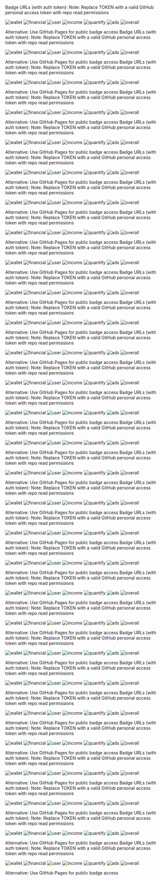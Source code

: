 Badge URLs (with auth token):
Note: Replace TOKEN with a valid GitHub personal access token with repo read permissions

![wallet](https://img.shields.io/endpoint?url=https://raw.githubusercontent.com/krystianslowik/coinplex-sdk/refs/heads/badges/badges/wallet.json?token=TOKEN)
![financial](https://img.shields.io/endpoint?url=https://raw.githubusercontent.com/krystianslowik/coinplex-sdk/refs/heads/badges/badges/financial.json?token=TOKEN)
![user](https://img.shields.io/endpoint?url=https://raw.githubusercontent.com/krystianslowik/coinplex-sdk/refs/heads/badges/badges/user.json?token=TOKEN)
![income](https://img.shields.io/endpoint?url=https://raw.githubusercontent.com/krystianslowik/coinplex-sdk/refs/heads/badges/badges/income.json?token=TOKEN)
![quantify](https://img.shields.io/endpoint?url=https://raw.githubusercontent.com/krystianslowik/coinplex-sdk/refs/heads/badges/badges/quantify.json?token=TOKEN)
![ads](https://img.shields.io/endpoint?url=https://raw.githubusercontent.com/krystianslowik/coinplex-sdk/refs/heads/badges/badges/ads.json?token=TOKEN)
![overall](https://img.shields.io/endpoint?url=https://raw.githubusercontent.com/krystianslowik/coinplex-sdk/refs/heads/badges/badges/overall.json?token=TOKEN)

Alternative: Use GitHub Pages for public badge access
Badge URLs (with auth token):
Note: Replace TOKEN with a valid GitHub personal access token with repo read permissions

![wallet](https://img.shields.io/endpoint?url=https://raw.githubusercontent.com/krystianslowik/coinplex-sdk/refs/heads/badges/badges/wallet.json?token=TOKEN)
![financial](https://img.shields.io/endpoint?url=https://raw.githubusercontent.com/krystianslowik/coinplex-sdk/refs/heads/badges/badges/financial.json?token=TOKEN)
![user](https://img.shields.io/endpoint?url=https://raw.githubusercontent.com/krystianslowik/coinplex-sdk/refs/heads/badges/badges/user.json?token=TOKEN)
![income](https://img.shields.io/endpoint?url=https://raw.githubusercontent.com/krystianslowik/coinplex-sdk/refs/heads/badges/badges/income.json?token=TOKEN)
![quantify](https://img.shields.io/endpoint?url=https://raw.githubusercontent.com/krystianslowik/coinplex-sdk/refs/heads/badges/badges/quantify.json?token=TOKEN)
![ads](https://img.shields.io/endpoint?url=https://raw.githubusercontent.com/krystianslowik/coinplex-sdk/refs/heads/badges/badges/ads.json?token=TOKEN)
![overall](https://img.shields.io/endpoint?url=https://raw.githubusercontent.com/krystianslowik/coinplex-sdk/refs/heads/badges/badges/overall.json?token=TOKEN)

Alternative: Use GitHub Pages for public badge access
Badge URLs (with auth token):
Note: Replace TOKEN with a valid GitHub personal access token with repo read permissions

![wallet](https://img.shields.io/endpoint?url=https://raw.githubusercontent.com/krystianslowik/coinplex-sdk/refs/heads/badges/badges/wallet.json?token=TOKEN)
![financial](https://img.shields.io/endpoint?url=https://raw.githubusercontent.com/krystianslowik/coinplex-sdk/refs/heads/badges/badges/financial.json?token=TOKEN)
![user](https://img.shields.io/endpoint?url=https://raw.githubusercontent.com/krystianslowik/coinplex-sdk/refs/heads/badges/badges/user.json?token=TOKEN)
![income](https://img.shields.io/endpoint?url=https://raw.githubusercontent.com/krystianslowik/coinplex-sdk/refs/heads/badges/badges/income.json?token=TOKEN)
![quantify](https://img.shields.io/endpoint?url=https://raw.githubusercontent.com/krystianslowik/coinplex-sdk/refs/heads/badges/badges/quantify.json?token=TOKEN)
![ads](https://img.shields.io/endpoint?url=https://raw.githubusercontent.com/krystianslowik/coinplex-sdk/refs/heads/badges/badges/ads.json?token=TOKEN)
![overall](https://img.shields.io/endpoint?url=https://raw.githubusercontent.com/krystianslowik/coinplex-sdk/refs/heads/badges/badges/overall.json?token=TOKEN)

Alternative: Use GitHub Pages for public badge access
Badge URLs (with auth token):
Note: Replace TOKEN with a valid GitHub personal access token with repo read permissions

![wallet](https://img.shields.io/endpoint?url=https://raw.githubusercontent.com/krystianslowik/coinplex-sdk/refs/heads/badges/badges/wallet.json?token=TOKEN)
![financial](https://img.shields.io/endpoint?url=https://raw.githubusercontent.com/krystianslowik/coinplex-sdk/refs/heads/badges/badges/financial.json?token=TOKEN)
![user](https://img.shields.io/endpoint?url=https://raw.githubusercontent.com/krystianslowik/coinplex-sdk/refs/heads/badges/badges/user.json?token=TOKEN)
![income](https://img.shields.io/endpoint?url=https://raw.githubusercontent.com/krystianslowik/coinplex-sdk/refs/heads/badges/badges/income.json?token=TOKEN)
![quantify](https://img.shields.io/endpoint?url=https://raw.githubusercontent.com/krystianslowik/coinplex-sdk/refs/heads/badges/badges/quantify.json?token=TOKEN)
![ads](https://img.shields.io/endpoint?url=https://raw.githubusercontent.com/krystianslowik/coinplex-sdk/refs/heads/badges/badges/ads.json?token=TOKEN)
![overall](https://img.shields.io/endpoint?url=https://raw.githubusercontent.com/krystianslowik/coinplex-sdk/refs/heads/badges/badges/overall.json?token=TOKEN)

Alternative: Use GitHub Pages for public badge access
Badge URLs (with auth token):
Note: Replace TOKEN with a valid GitHub personal access token with repo read permissions

![wallet](https://img.shields.io/endpoint?url=https://raw.githubusercontent.com/krystianslowik/coinplex-sdk/refs/heads/badges/badges/wallet.json?token=TOKEN)
![financial](https://img.shields.io/endpoint?url=https://raw.githubusercontent.com/krystianslowik/coinplex-sdk/refs/heads/badges/badges/financial.json?token=TOKEN)
![user](https://img.shields.io/endpoint?url=https://raw.githubusercontent.com/krystianslowik/coinplex-sdk/refs/heads/badges/badges/user.json?token=TOKEN)
![income](https://img.shields.io/endpoint?url=https://raw.githubusercontent.com/krystianslowik/coinplex-sdk/refs/heads/badges/badges/income.json?token=TOKEN)
![quantify](https://img.shields.io/endpoint?url=https://raw.githubusercontent.com/krystianslowik/coinplex-sdk/refs/heads/badges/badges/quantify.json?token=TOKEN)
![ads](https://img.shields.io/endpoint?url=https://raw.githubusercontent.com/krystianslowik/coinplex-sdk/refs/heads/badges/badges/ads.json?token=TOKEN)
![overall](https://img.shields.io/endpoint?url=https://raw.githubusercontent.com/krystianslowik/coinplex-sdk/refs/heads/badges/badges/overall.json?token=TOKEN)

Alternative: Use GitHub Pages for public badge access
Badge URLs (with auth token):
Note: Replace TOKEN with a valid GitHub personal access token with repo read permissions

![wallet](https://img.shields.io/endpoint?url=https://raw.githubusercontent.com/krystianslowik/coinplex-sdk/refs/heads/badges/badges/wallet.json?token=TOKEN)
![financial](https://img.shields.io/endpoint?url=https://raw.githubusercontent.com/krystianslowik/coinplex-sdk/refs/heads/badges/badges/financial.json?token=TOKEN)
![user](https://img.shields.io/endpoint?url=https://raw.githubusercontent.com/krystianslowik/coinplex-sdk/refs/heads/badges/badges/user.json?token=TOKEN)
![income](https://img.shields.io/endpoint?url=https://raw.githubusercontent.com/krystianslowik/coinplex-sdk/refs/heads/badges/badges/income.json?token=TOKEN)
![quantify](https://img.shields.io/endpoint?url=https://raw.githubusercontent.com/krystianslowik/coinplex-sdk/refs/heads/badges/badges/quantify.json?token=TOKEN)
![ads](https://img.shields.io/endpoint?url=https://raw.githubusercontent.com/krystianslowik/coinplex-sdk/refs/heads/badges/badges/ads.json?token=TOKEN)
![overall](https://img.shields.io/endpoint?url=https://raw.githubusercontent.com/krystianslowik/coinplex-sdk/refs/heads/badges/badges/overall.json?token=TOKEN)

Alternative: Use GitHub Pages for public badge access
Badge URLs (with auth token):
Note: Replace TOKEN with a valid GitHub personal access token with repo read permissions

![wallet](https://img.shields.io/endpoint?url=https://raw.githubusercontent.com/krystianslowik/coinplex-sdk/refs/heads/badges/badges/wallet.json?token=TOKEN)
![financial](https://img.shields.io/endpoint?url=https://raw.githubusercontent.com/krystianslowik/coinplex-sdk/refs/heads/badges/badges/financial.json?token=TOKEN)
![user](https://img.shields.io/endpoint?url=https://raw.githubusercontent.com/krystianslowik/coinplex-sdk/refs/heads/badges/badges/user.json?token=TOKEN)
![income](https://img.shields.io/endpoint?url=https://raw.githubusercontent.com/krystianslowik/coinplex-sdk/refs/heads/badges/badges/income.json?token=TOKEN)
![quantify](https://img.shields.io/endpoint?url=https://raw.githubusercontent.com/krystianslowik/coinplex-sdk/refs/heads/badges/badges/quantify.json?token=TOKEN)
![ads](https://img.shields.io/endpoint?url=https://raw.githubusercontent.com/krystianslowik/coinplex-sdk/refs/heads/badges/badges/ads.json?token=TOKEN)
![overall](https://img.shields.io/endpoint?url=https://raw.githubusercontent.com/krystianslowik/coinplex-sdk/refs/heads/badges/badges/overall.json?token=TOKEN)

Alternative: Use GitHub Pages for public badge access
Badge URLs (with auth token):
Note: Replace TOKEN with a valid GitHub personal access token with repo read permissions

![wallet](https://img.shields.io/endpoint?url=https://raw.githubusercontent.com/krystianslowik/coinplex-sdk/refs/heads/badges/badges/wallet.json?token=TOKEN)
![financial](https://img.shields.io/endpoint?url=https://raw.githubusercontent.com/krystianslowik/coinplex-sdk/refs/heads/badges/badges/financial.json?token=TOKEN)
![user](https://img.shields.io/endpoint?url=https://raw.githubusercontent.com/krystianslowik/coinplex-sdk/refs/heads/badges/badges/user.json?token=TOKEN)
![income](https://img.shields.io/endpoint?url=https://raw.githubusercontent.com/krystianslowik/coinplex-sdk/refs/heads/badges/badges/income.json?token=TOKEN)
![quantify](https://img.shields.io/endpoint?url=https://raw.githubusercontent.com/krystianslowik/coinplex-sdk/refs/heads/badges/badges/quantify.json?token=TOKEN)
![ads](https://img.shields.io/endpoint?url=https://raw.githubusercontent.com/krystianslowik/coinplex-sdk/refs/heads/badges/badges/ads.json?token=TOKEN)
![overall](https://img.shields.io/endpoint?url=https://raw.githubusercontent.com/krystianslowik/coinplex-sdk/refs/heads/badges/badges/overall.json?token=TOKEN)

Alternative: Use GitHub Pages for public badge access
Badge URLs (with auth token):
Note: Replace TOKEN with a valid GitHub personal access token with repo read permissions

![wallet](https://img.shields.io/endpoint?url=https://raw.githubusercontent.com/krystianslowik/coinplex-sdk/refs/heads/badges/badges/wallet.json?token=TOKEN)
![financial](https://img.shields.io/endpoint?url=https://raw.githubusercontent.com/krystianslowik/coinplex-sdk/refs/heads/badges/badges/financial.json?token=TOKEN)
![user](https://img.shields.io/endpoint?url=https://raw.githubusercontent.com/krystianslowik/coinplex-sdk/refs/heads/badges/badges/user.json?token=TOKEN)
![income](https://img.shields.io/endpoint?url=https://raw.githubusercontent.com/krystianslowik/coinplex-sdk/refs/heads/badges/badges/income.json?token=TOKEN)
![quantify](https://img.shields.io/endpoint?url=https://raw.githubusercontent.com/krystianslowik/coinplex-sdk/refs/heads/badges/badges/quantify.json?token=TOKEN)
![ads](https://img.shields.io/endpoint?url=https://raw.githubusercontent.com/krystianslowik/coinplex-sdk/refs/heads/badges/badges/ads.json?token=TOKEN)
![overall](https://img.shields.io/endpoint?url=https://raw.githubusercontent.com/krystianslowik/coinplex-sdk/refs/heads/badges/badges/overall.json?token=TOKEN)

Alternative: Use GitHub Pages for public badge access
Badge URLs (with auth token):
Note: Replace TOKEN with a valid GitHub personal access token with repo read permissions

![wallet](https://img.shields.io/endpoint?url=https://raw.githubusercontent.com/krystianslowik/coinplex-sdk/refs/heads/badges/badges/wallet.json?token=TOKEN)
![financial](https://img.shields.io/endpoint?url=https://raw.githubusercontent.com/krystianslowik/coinplex-sdk/refs/heads/badges/badges/financial.json?token=TOKEN)
![user](https://img.shields.io/endpoint?url=https://raw.githubusercontent.com/krystianslowik/coinplex-sdk/refs/heads/badges/badges/user.json?token=TOKEN)
![income](https://img.shields.io/endpoint?url=https://raw.githubusercontent.com/krystianslowik/coinplex-sdk/refs/heads/badges/badges/income.json?token=TOKEN)
![quantify](https://img.shields.io/endpoint?url=https://raw.githubusercontent.com/krystianslowik/coinplex-sdk/refs/heads/badges/badges/quantify.json?token=TOKEN)
![ads](https://img.shields.io/endpoint?url=https://raw.githubusercontent.com/krystianslowik/coinplex-sdk/refs/heads/badges/badges/ads.json?token=TOKEN)
![overall](https://img.shields.io/endpoint?url=https://raw.githubusercontent.com/krystianslowik/coinplex-sdk/refs/heads/badges/badges/overall.json?token=TOKEN)

Alternative: Use GitHub Pages for public badge access
Badge URLs (with auth token):
Note: Replace TOKEN with a valid GitHub personal access token with repo read permissions

![wallet](https://img.shields.io/endpoint?url=https://raw.githubusercontent.com/krystianslowik/coinplex-sdk/refs/heads/badges/badges/wallet.json?token=TOKEN)
![financial](https://img.shields.io/endpoint?url=https://raw.githubusercontent.com/krystianslowik/coinplex-sdk/refs/heads/badges/badges/financial.json?token=TOKEN)
![user](https://img.shields.io/endpoint?url=https://raw.githubusercontent.com/krystianslowik/coinplex-sdk/refs/heads/badges/badges/user.json?token=TOKEN)
![income](https://img.shields.io/endpoint?url=https://raw.githubusercontent.com/krystianslowik/coinplex-sdk/refs/heads/badges/badges/income.json?token=TOKEN)
![quantify](https://img.shields.io/endpoint?url=https://raw.githubusercontent.com/krystianslowik/coinplex-sdk/refs/heads/badges/badges/quantify.json?token=TOKEN)
![ads](https://img.shields.io/endpoint?url=https://raw.githubusercontent.com/krystianslowik/coinplex-sdk/refs/heads/badges/badges/ads.json?token=TOKEN)
![overall](https://img.shields.io/endpoint?url=https://raw.githubusercontent.com/krystianslowik/coinplex-sdk/refs/heads/badges/badges/overall.json?token=TOKEN)

Alternative: Use GitHub Pages for public badge access
Badge URLs (with auth token):
Note: Replace TOKEN with a valid GitHub personal access token with repo read permissions

![wallet](https://img.shields.io/endpoint?url=https://raw.githubusercontent.com/krystianslowik/coinplex-sdk/refs/heads/badges/badges/wallet.json?token=TOKEN)
![financial](https://img.shields.io/endpoint?url=https://raw.githubusercontent.com/krystianslowik/coinplex-sdk/refs/heads/badges/badges/financial.json?token=TOKEN)
![user](https://img.shields.io/endpoint?url=https://raw.githubusercontent.com/krystianslowik/coinplex-sdk/refs/heads/badges/badges/user.json?token=TOKEN)
![income](https://img.shields.io/endpoint?url=https://raw.githubusercontent.com/krystianslowik/coinplex-sdk/refs/heads/badges/badges/income.json?token=TOKEN)
![quantify](https://img.shields.io/endpoint?url=https://raw.githubusercontent.com/krystianslowik/coinplex-sdk/refs/heads/badges/badges/quantify.json?token=TOKEN)
![ads](https://img.shields.io/endpoint?url=https://raw.githubusercontent.com/krystianslowik/coinplex-sdk/refs/heads/badges/badges/ads.json?token=TOKEN)
![overall](https://img.shields.io/endpoint?url=https://raw.githubusercontent.com/krystianslowik/coinplex-sdk/refs/heads/badges/badges/overall.json?token=TOKEN)

Alternative: Use GitHub Pages for public badge access
Badge URLs (with auth token):
Note: Replace TOKEN with a valid GitHub personal access token with repo read permissions

![wallet](https://img.shields.io/endpoint?url=https://raw.githubusercontent.com/krystianslowik/coinplex-sdk/refs/heads/badges/badges/wallet.json?token=TOKEN)
![financial](https://img.shields.io/endpoint?url=https://raw.githubusercontent.com/krystianslowik/coinplex-sdk/refs/heads/badges/badges/financial.json?token=TOKEN)
![user](https://img.shields.io/endpoint?url=https://raw.githubusercontent.com/krystianslowik/coinplex-sdk/refs/heads/badges/badges/user.json?token=TOKEN)
![income](https://img.shields.io/endpoint?url=https://raw.githubusercontent.com/krystianslowik/coinplex-sdk/refs/heads/badges/badges/income.json?token=TOKEN)
![quantify](https://img.shields.io/endpoint?url=https://raw.githubusercontent.com/krystianslowik/coinplex-sdk/refs/heads/badges/badges/quantify.json?token=TOKEN)
![ads](https://img.shields.io/endpoint?url=https://raw.githubusercontent.com/krystianslowik/coinplex-sdk/refs/heads/badges/badges/ads.json?token=TOKEN)
![overall](https://img.shields.io/endpoint?url=https://raw.githubusercontent.com/krystianslowik/coinplex-sdk/refs/heads/badges/badges/overall.json?token=TOKEN)

Alternative: Use GitHub Pages for public badge access
Badge URLs (with auth token):
Note: Replace TOKEN with a valid GitHub personal access token with repo read permissions

![wallet](https://img.shields.io/endpoint?url=https://raw.githubusercontent.com/krystianslowik/coinplex-sdk/refs/heads/badges/badges/wallet.json?token=TOKEN)
![financial](https://img.shields.io/endpoint?url=https://raw.githubusercontent.com/krystianslowik/coinplex-sdk/refs/heads/badges/badges/financial.json?token=TOKEN)
![user](https://img.shields.io/endpoint?url=https://raw.githubusercontent.com/krystianslowik/coinplex-sdk/refs/heads/badges/badges/user.json?token=TOKEN)
![income](https://img.shields.io/endpoint?url=https://raw.githubusercontent.com/krystianslowik/coinplex-sdk/refs/heads/badges/badges/income.json?token=TOKEN)
![quantify](https://img.shields.io/endpoint?url=https://raw.githubusercontent.com/krystianslowik/coinplex-sdk/refs/heads/badges/badges/quantify.json?token=TOKEN)
![ads](https://img.shields.io/endpoint?url=https://raw.githubusercontent.com/krystianslowik/coinplex-sdk/refs/heads/badges/badges/ads.json?token=TOKEN)
![overall](https://img.shields.io/endpoint?url=https://raw.githubusercontent.com/krystianslowik/coinplex-sdk/refs/heads/badges/badges/overall.json?token=TOKEN)

Alternative: Use GitHub Pages for public badge access
Badge URLs (with auth token):
Note: Replace TOKEN with a valid GitHub personal access token with repo read permissions

![wallet](https://img.shields.io/endpoint?url=https://raw.githubusercontent.com/krystianslowik/coinplex-sdk/refs/heads/badges/badges/wallet.json?token=TOKEN)
![financial](https://img.shields.io/endpoint?url=https://raw.githubusercontent.com/krystianslowik/coinplex-sdk/refs/heads/badges/badges/financial.json?token=TOKEN)
![user](https://img.shields.io/endpoint?url=https://raw.githubusercontent.com/krystianslowik/coinplex-sdk/refs/heads/badges/badges/user.json?token=TOKEN)
![income](https://img.shields.io/endpoint?url=https://raw.githubusercontent.com/krystianslowik/coinplex-sdk/refs/heads/badges/badges/income.json?token=TOKEN)
![quantify](https://img.shields.io/endpoint?url=https://raw.githubusercontent.com/krystianslowik/coinplex-sdk/refs/heads/badges/badges/quantify.json?token=TOKEN)
![ads](https://img.shields.io/endpoint?url=https://raw.githubusercontent.com/krystianslowik/coinplex-sdk/refs/heads/badges/badges/ads.json?token=TOKEN)
![overall](https://img.shields.io/endpoint?url=https://raw.githubusercontent.com/krystianslowik/coinplex-sdk/refs/heads/badges/badges/overall.json?token=TOKEN)

Alternative: Use GitHub Pages for public badge access
Badge URLs (with auth token):
Note: Replace TOKEN with a valid GitHub personal access token with repo read permissions

![wallet](https://img.shields.io/endpoint?url=https://raw.githubusercontent.com/krystianslowik/coinplex-sdk/refs/heads/badges/badges/wallet.json?token=TOKEN)
![financial](https://img.shields.io/endpoint?url=https://raw.githubusercontent.com/krystianslowik/coinplex-sdk/refs/heads/badges/badges/financial.json?token=TOKEN)
![user](https://img.shields.io/endpoint?url=https://raw.githubusercontent.com/krystianslowik/coinplex-sdk/refs/heads/badges/badges/user.json?token=TOKEN)
![income](https://img.shields.io/endpoint?url=https://raw.githubusercontent.com/krystianslowik/coinplex-sdk/refs/heads/badges/badges/income.json?token=TOKEN)
![quantify](https://img.shields.io/endpoint?url=https://raw.githubusercontent.com/krystianslowik/coinplex-sdk/refs/heads/badges/badges/quantify.json?token=TOKEN)
![ads](https://img.shields.io/endpoint?url=https://raw.githubusercontent.com/krystianslowik/coinplex-sdk/refs/heads/badges/badges/ads.json?token=TOKEN)
![overall](https://img.shields.io/endpoint?url=https://raw.githubusercontent.com/krystianslowik/coinplex-sdk/refs/heads/badges/badges/overall.json?token=TOKEN)

Alternative: Use GitHub Pages for public badge access
Badge URLs (with auth token):
Note: Replace TOKEN with a valid GitHub personal access token with repo read permissions

![wallet](https://img.shields.io/endpoint?url=https://raw.githubusercontent.com/krystianslowik/coinplex-sdk/refs/heads/badges/badges/wallet.json?token=TOKEN)
![financial](https://img.shields.io/endpoint?url=https://raw.githubusercontent.com/krystianslowik/coinplex-sdk/refs/heads/badges/badges/financial.json?token=TOKEN)
![user](https://img.shields.io/endpoint?url=https://raw.githubusercontent.com/krystianslowik/coinplex-sdk/refs/heads/badges/badges/user.json?token=TOKEN)
![income](https://img.shields.io/endpoint?url=https://raw.githubusercontent.com/krystianslowik/coinplex-sdk/refs/heads/badges/badges/income.json?token=TOKEN)
![quantify](https://img.shields.io/endpoint?url=https://raw.githubusercontent.com/krystianslowik/coinplex-sdk/refs/heads/badges/badges/quantify.json?token=TOKEN)
![ads](https://img.shields.io/endpoint?url=https://raw.githubusercontent.com/krystianslowik/coinplex-sdk/refs/heads/badges/badges/ads.json?token=TOKEN)
![overall](https://img.shields.io/endpoint?url=https://raw.githubusercontent.com/krystianslowik/coinplex-sdk/refs/heads/badges/badges/overall.json?token=TOKEN)

Alternative: Use GitHub Pages for public badge access
Badge URLs (with auth token):
Note: Replace TOKEN with a valid GitHub personal access token with repo read permissions

![wallet](https://img.shields.io/endpoint?url=https://raw.githubusercontent.com/krystianslowik/coinplex-sdk/refs/heads/badges/badges/wallet.json?token=TOKEN)
![financial](https://img.shields.io/endpoint?url=https://raw.githubusercontent.com/krystianslowik/coinplex-sdk/refs/heads/badges/badges/financial.json?token=TOKEN)
![user](https://img.shields.io/endpoint?url=https://raw.githubusercontent.com/krystianslowik/coinplex-sdk/refs/heads/badges/badges/user.json?token=TOKEN)
![income](https://img.shields.io/endpoint?url=https://raw.githubusercontent.com/krystianslowik/coinplex-sdk/refs/heads/badges/badges/income.json?token=TOKEN)
![quantify](https://img.shields.io/endpoint?url=https://raw.githubusercontent.com/krystianslowik/coinplex-sdk/refs/heads/badges/badges/quantify.json?token=TOKEN)
![ads](https://img.shields.io/endpoint?url=https://raw.githubusercontent.com/krystianslowik/coinplex-sdk/refs/heads/badges/badges/ads.json?token=TOKEN)
![overall](https://img.shields.io/endpoint?url=https://raw.githubusercontent.com/krystianslowik/coinplex-sdk/refs/heads/badges/badges/overall.json?token=TOKEN)

Alternative: Use GitHub Pages for public badge access
Badge URLs (with auth token):
Note: Replace TOKEN with a valid GitHub personal access token with repo read permissions

![wallet](https://img.shields.io/endpoint?url=https://raw.githubusercontent.com/krystianslowik/coinplex-sdk/refs/heads/badges/badges/wallet.json?token=TOKEN)
![financial](https://img.shields.io/endpoint?url=https://raw.githubusercontent.com/krystianslowik/coinplex-sdk/refs/heads/badges/badges/financial.json?token=TOKEN)
![user](https://img.shields.io/endpoint?url=https://raw.githubusercontent.com/krystianslowik/coinplex-sdk/refs/heads/badges/badges/user.json?token=TOKEN)
![income](https://img.shields.io/endpoint?url=https://raw.githubusercontent.com/krystianslowik/coinplex-sdk/refs/heads/badges/badges/income.json?token=TOKEN)
![quantify](https://img.shields.io/endpoint?url=https://raw.githubusercontent.com/krystianslowik/coinplex-sdk/refs/heads/badges/badges/quantify.json?token=TOKEN)
![ads](https://img.shields.io/endpoint?url=https://raw.githubusercontent.com/krystianslowik/coinplex-sdk/refs/heads/badges/badges/ads.json?token=TOKEN)
![overall](https://img.shields.io/endpoint?url=https://raw.githubusercontent.com/krystianslowik/coinplex-sdk/refs/heads/badges/badges/overall.json?token=TOKEN)

Alternative: Use GitHub Pages for public badge access
Badge URLs (with auth token):
Note: Replace TOKEN with a valid GitHub personal access token with repo read permissions

![wallet](https://img.shields.io/endpoint?url=https://raw.githubusercontent.com/krystianslowik/coinplex-sdk/refs/heads/badges/badges/wallet.json?token=TOKEN)
![financial](https://img.shields.io/endpoint?url=https://raw.githubusercontent.com/krystianslowik/coinplex-sdk/refs/heads/badges/badges/financial.json?token=TOKEN)
![user](https://img.shields.io/endpoint?url=https://raw.githubusercontent.com/krystianslowik/coinplex-sdk/refs/heads/badges/badges/user.json?token=TOKEN)
![income](https://img.shields.io/endpoint?url=https://raw.githubusercontent.com/krystianslowik/coinplex-sdk/refs/heads/badges/badges/income.json?token=TOKEN)
![quantify](https://img.shields.io/endpoint?url=https://raw.githubusercontent.com/krystianslowik/coinplex-sdk/refs/heads/badges/badges/quantify.json?token=TOKEN)
![ads](https://img.shields.io/endpoint?url=https://raw.githubusercontent.com/krystianslowik/coinplex-sdk/refs/heads/badges/badges/ads.json?token=TOKEN)
![overall](https://img.shields.io/endpoint?url=https://raw.githubusercontent.com/krystianslowik/coinplex-sdk/refs/heads/badges/badges/overall.json?token=TOKEN)

Alternative: Use GitHub Pages for public badge access
Badge URLs (with auth token):
Note: Replace TOKEN with a valid GitHub personal access token with repo read permissions

![wallet](https://img.shields.io/endpoint?url=https://raw.githubusercontent.com/krystianslowik/coinplex-sdk/refs/heads/badges/badges/wallet.json?token=TOKEN)
![financial](https://img.shields.io/endpoint?url=https://raw.githubusercontent.com/krystianslowik/coinplex-sdk/refs/heads/badges/badges/financial.json?token=TOKEN)
![user](https://img.shields.io/endpoint?url=https://raw.githubusercontent.com/krystianslowik/coinplex-sdk/refs/heads/badges/badges/user.json?token=TOKEN)
![income](https://img.shields.io/endpoint?url=https://raw.githubusercontent.com/krystianslowik/coinplex-sdk/refs/heads/badges/badges/income.json?token=TOKEN)
![quantify](https://img.shields.io/endpoint?url=https://raw.githubusercontent.com/krystianslowik/coinplex-sdk/refs/heads/badges/badges/quantify.json?token=TOKEN)
![ads](https://img.shields.io/endpoint?url=https://raw.githubusercontent.com/krystianslowik/coinplex-sdk/refs/heads/badges/badges/ads.json?token=TOKEN)
![overall](https://img.shields.io/endpoint?url=https://raw.githubusercontent.com/krystianslowik/coinplex-sdk/refs/heads/badges/badges/overall.json?token=TOKEN)

Alternative: Use GitHub Pages for public badge access
Badge URLs (with auth token):
Note: Replace TOKEN with a valid GitHub personal access token with repo read permissions

![wallet](https://img.shields.io/endpoint?url=https://raw.githubusercontent.com/krystianslowik/coinplex-sdk/refs/heads/badges/badges/wallet.json?token=TOKEN)
![financial](https://img.shields.io/endpoint?url=https://raw.githubusercontent.com/krystianslowik/coinplex-sdk/refs/heads/badges/badges/financial.json?token=TOKEN)
![user](https://img.shields.io/endpoint?url=https://raw.githubusercontent.com/krystianslowik/coinplex-sdk/refs/heads/badges/badges/user.json?token=TOKEN)
![income](https://img.shields.io/endpoint?url=https://raw.githubusercontent.com/krystianslowik/coinplex-sdk/refs/heads/badges/badges/income.json?token=TOKEN)
![quantify](https://img.shields.io/endpoint?url=https://raw.githubusercontent.com/krystianslowik/coinplex-sdk/refs/heads/badges/badges/quantify.json?token=TOKEN)
![ads](https://img.shields.io/endpoint?url=https://raw.githubusercontent.com/krystianslowik/coinplex-sdk/refs/heads/badges/badges/ads.json?token=TOKEN)
![overall](https://img.shields.io/endpoint?url=https://raw.githubusercontent.com/krystianslowik/coinplex-sdk/refs/heads/badges/badges/overall.json?token=TOKEN)

Alternative: Use GitHub Pages for public badge access
Badge URLs (with auth token):
Note: Replace TOKEN with a valid GitHub personal access token with repo read permissions

![wallet](https://img.shields.io/endpoint?url=https://raw.githubusercontent.com/krystianslowik/coinplex-sdk/refs/heads/badges/badges/wallet.json?token=TOKEN)
![financial](https://img.shields.io/endpoint?url=https://raw.githubusercontent.com/krystianslowik/coinplex-sdk/refs/heads/badges/badges/financial.json?token=TOKEN)
![user](https://img.shields.io/endpoint?url=https://raw.githubusercontent.com/krystianslowik/coinplex-sdk/refs/heads/badges/badges/user.json?token=TOKEN)
![income](https://img.shields.io/endpoint?url=https://raw.githubusercontent.com/krystianslowik/coinplex-sdk/refs/heads/badges/badges/income.json?token=TOKEN)
![quantify](https://img.shields.io/endpoint?url=https://raw.githubusercontent.com/krystianslowik/coinplex-sdk/refs/heads/badges/badges/quantify.json?token=TOKEN)
![ads](https://img.shields.io/endpoint?url=https://raw.githubusercontent.com/krystianslowik/coinplex-sdk/refs/heads/badges/badges/ads.json?token=TOKEN)
![overall](https://img.shields.io/endpoint?url=https://raw.githubusercontent.com/krystianslowik/coinplex-sdk/refs/heads/badges/badges/overall.json?token=TOKEN)

Alternative: Use GitHub Pages for public badge access
Badge URLs (with auth token):
Note: Replace TOKEN with a valid GitHub personal access token with repo read permissions

![wallet](https://img.shields.io/endpoint?url=https://raw.githubusercontent.com/krystianslowik/coinplex-sdk/refs/heads/badges/badges/wallet.json?token=TOKEN)
![financial](https://img.shields.io/endpoint?url=https://raw.githubusercontent.com/krystianslowik/coinplex-sdk/refs/heads/badges/badges/financial.json?token=TOKEN)
![user](https://img.shields.io/endpoint?url=https://raw.githubusercontent.com/krystianslowik/coinplex-sdk/refs/heads/badges/badges/user.json?token=TOKEN)
![income](https://img.shields.io/endpoint?url=https://raw.githubusercontent.com/krystianslowik/coinplex-sdk/refs/heads/badges/badges/income.json?token=TOKEN)
![quantify](https://img.shields.io/endpoint?url=https://raw.githubusercontent.com/krystianslowik/coinplex-sdk/refs/heads/badges/badges/quantify.json?token=TOKEN)
![ads](https://img.shields.io/endpoint?url=https://raw.githubusercontent.com/krystianslowik/coinplex-sdk/refs/heads/badges/badges/ads.json?token=TOKEN)
![overall](https://img.shields.io/endpoint?url=https://raw.githubusercontent.com/krystianslowik/coinplex-sdk/refs/heads/badges/badges/overall.json?token=TOKEN)

Alternative: Use GitHub Pages for public badge access
Badge URLs (with auth token):
Note: Replace TOKEN with a valid GitHub personal access token with repo read permissions

![wallet](https://img.shields.io/endpoint?url=https://raw.githubusercontent.com/krystianslowik/coinplex-sdk/refs/heads/badges/badges/wallet.json?token=TOKEN)
![financial](https://img.shields.io/endpoint?url=https://raw.githubusercontent.com/krystianslowik/coinplex-sdk/refs/heads/badges/badges/financial.json?token=TOKEN)
![user](https://img.shields.io/endpoint?url=https://raw.githubusercontent.com/krystianslowik/coinplex-sdk/refs/heads/badges/badges/user.json?token=TOKEN)
![income](https://img.shields.io/endpoint?url=https://raw.githubusercontent.com/krystianslowik/coinplex-sdk/refs/heads/badges/badges/income.json?token=TOKEN)
![quantify](https://img.shields.io/endpoint?url=https://raw.githubusercontent.com/krystianslowik/coinplex-sdk/refs/heads/badges/badges/quantify.json?token=TOKEN)
![ads](https://img.shields.io/endpoint?url=https://raw.githubusercontent.com/krystianslowik/coinplex-sdk/refs/heads/badges/badges/ads.json?token=TOKEN)
![overall](https://img.shields.io/endpoint?url=https://raw.githubusercontent.com/krystianslowik/coinplex-sdk/refs/heads/badges/badges/overall.json?token=TOKEN)

Alternative: Use GitHub Pages for public badge access
Badge URLs (with auth token):
Note: Replace TOKEN with a valid GitHub personal access token with repo read permissions

![wallet](https://img.shields.io/endpoint?url=https://raw.githubusercontent.com/krystianslowik/coinplex-sdk/refs/heads/badges/badges/wallet.json?token=TOKEN)
![financial](https://img.shields.io/endpoint?url=https://raw.githubusercontent.com/krystianslowik/coinplex-sdk/refs/heads/badges/badges/financial.json?token=TOKEN)
![user](https://img.shields.io/endpoint?url=https://raw.githubusercontent.com/krystianslowik/coinplex-sdk/refs/heads/badges/badges/user.json?token=TOKEN)
![income](https://img.shields.io/endpoint?url=https://raw.githubusercontent.com/krystianslowik/coinplex-sdk/refs/heads/badges/badges/income.json?token=TOKEN)
![quantify](https://img.shields.io/endpoint?url=https://raw.githubusercontent.com/krystianslowik/coinplex-sdk/refs/heads/badges/badges/quantify.json?token=TOKEN)
![ads](https://img.shields.io/endpoint?url=https://raw.githubusercontent.com/krystianslowik/coinplex-sdk/refs/heads/badges/badges/ads.json?token=TOKEN)
![overall](https://img.shields.io/endpoint?url=https://raw.githubusercontent.com/krystianslowik/coinplex-sdk/refs/heads/badges/badges/overall.json?token=TOKEN)

Alternative: Use GitHub Pages for public badge access
Badge URLs (with auth token):
Note: Replace TOKEN with a valid GitHub personal access token with repo read permissions

![wallet](https://img.shields.io/endpoint?url=https://raw.githubusercontent.com/krystianslowik/coinplex-sdk/refs/heads/badges/badges/wallet.json?token=TOKEN)
![financial](https://img.shields.io/endpoint?url=https://raw.githubusercontent.com/krystianslowik/coinplex-sdk/refs/heads/badges/badges/financial.json?token=TOKEN)
![user](https://img.shields.io/endpoint?url=https://raw.githubusercontent.com/krystianslowik/coinplex-sdk/refs/heads/badges/badges/user.json?token=TOKEN)
![income](https://img.shields.io/endpoint?url=https://raw.githubusercontent.com/krystianslowik/coinplex-sdk/refs/heads/badges/badges/income.json?token=TOKEN)
![quantify](https://img.shields.io/endpoint?url=https://raw.githubusercontent.com/krystianslowik/coinplex-sdk/refs/heads/badges/badges/quantify.json?token=TOKEN)
![ads](https://img.shields.io/endpoint?url=https://raw.githubusercontent.com/krystianslowik/coinplex-sdk/refs/heads/badges/badges/ads.json?token=TOKEN)
![overall](https://img.shields.io/endpoint?url=https://raw.githubusercontent.com/krystianslowik/coinplex-sdk/refs/heads/badges/badges/overall.json?token=TOKEN)

Alternative: Use GitHub Pages for public badge access
Badge URLs (with auth token):
Note: Replace TOKEN with a valid GitHub personal access token with repo read permissions

![wallet](https://img.shields.io/endpoint?url=https://raw.githubusercontent.com/krystianslowik/coinplex-sdk/refs/heads/badges/badges/wallet.json?token=TOKEN)
![financial](https://img.shields.io/endpoint?url=https://raw.githubusercontent.com/krystianslowik/coinplex-sdk/refs/heads/badges/badges/financial.json?token=TOKEN)
![user](https://img.shields.io/endpoint?url=https://raw.githubusercontent.com/krystianslowik/coinplex-sdk/refs/heads/badges/badges/user.json?token=TOKEN)
![income](https://img.shields.io/endpoint?url=https://raw.githubusercontent.com/krystianslowik/coinplex-sdk/refs/heads/badges/badges/income.json?token=TOKEN)
![quantify](https://img.shields.io/endpoint?url=https://raw.githubusercontent.com/krystianslowik/coinplex-sdk/refs/heads/badges/badges/quantify.json?token=TOKEN)
![ads](https://img.shields.io/endpoint?url=https://raw.githubusercontent.com/krystianslowik/coinplex-sdk/refs/heads/badges/badges/ads.json?token=TOKEN)
![overall](https://img.shields.io/endpoint?url=https://raw.githubusercontent.com/krystianslowik/coinplex-sdk/refs/heads/badges/badges/overall.json?token=TOKEN)

Alternative: Use GitHub Pages for public badge access
Badge URLs (with auth token):
Note: Replace TOKEN with a valid GitHub personal access token with repo read permissions

![wallet](https://img.shields.io/endpoint?url=https://raw.githubusercontent.com/krystianslowik/coinplex-sdk/refs/heads/badges/badges/wallet.json?token=TOKEN)
![financial](https://img.shields.io/endpoint?url=https://raw.githubusercontent.com/krystianslowik/coinplex-sdk/refs/heads/badges/badges/financial.json?token=TOKEN)
![user](https://img.shields.io/endpoint?url=https://raw.githubusercontent.com/krystianslowik/coinplex-sdk/refs/heads/badges/badges/user.json?token=TOKEN)
![income](https://img.shields.io/endpoint?url=https://raw.githubusercontent.com/krystianslowik/coinplex-sdk/refs/heads/badges/badges/income.json?token=TOKEN)
![quantify](https://img.shields.io/endpoint?url=https://raw.githubusercontent.com/krystianslowik/coinplex-sdk/refs/heads/badges/badges/quantify.json?token=TOKEN)
![ads](https://img.shields.io/endpoint?url=https://raw.githubusercontent.com/krystianslowik/coinplex-sdk/refs/heads/badges/badges/ads.json?token=TOKEN)
![overall](https://img.shields.io/endpoint?url=https://raw.githubusercontent.com/krystianslowik/coinplex-sdk/refs/heads/badges/badges/overall.json?token=TOKEN)

Alternative: Use GitHub Pages for public badge access
